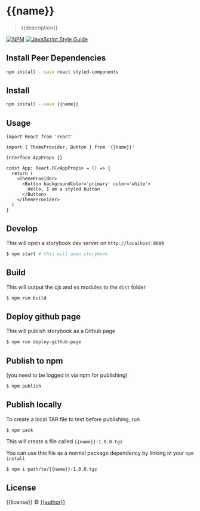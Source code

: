 # {{name}}

> {{description}}

[![NPM](https://img.shields.io/npm/v/{{name}}.svg)](https://www.npmjs.com/package/{{name}}) [![JavaScript Style Guide](https://img.shields.io/badge/code_style-standard-brightgreen.svg)](https://standardjs.com)

## Install Peer Dependencies

```bash
npm install --save react styled-components
```

## Install

```bash
npm install --save {{name}}
```

## Usage

```tsx
import React from 'react'

import { ThemeProvider, Button } from '{{name}}'

interface AppProps {}

const App: React.FC<AppProps> = () => {
  return (
    <ThemeProvider>
      <Button backgroundColor='primary' color='white'>
        Hello, I am a styled button
      </Button>
    </ThemeProvider>
  )
}
```

## Develop

This will open a storybook dev server on `http://localhost:8080`

```bash
$ npm start # this will open storybook
```

## Build

This will output the cjs and es modules to the `dist` folder

```bash
$ npm run build
```

## Deploy github page

This will publish storybook as a Github page

```bash
$ npm run deploy-github-page
```

## Publish to npm

(you need to be logged in via npm for publishing)

```bash
$ npm publish
```

## Publish locally

To create a local TAR file to test before publishing, run

```
$ npm pack
```

This will create a file called `{{name}}-1.0.0.tgz`

You can use this file as a normal package dependency
by linking in your `npm install`

```sh
$ npm i path/to/{{name}}-1.0.0.tgz
```

## License

{{license}} © [{{author}}](https://github.com/{{author}})
